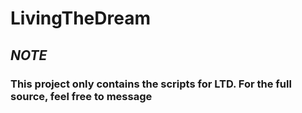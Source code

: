 # LivingTheDream

## *NOTE*
### This project only contains the scripts for LTD. For the full source, feel free to message
